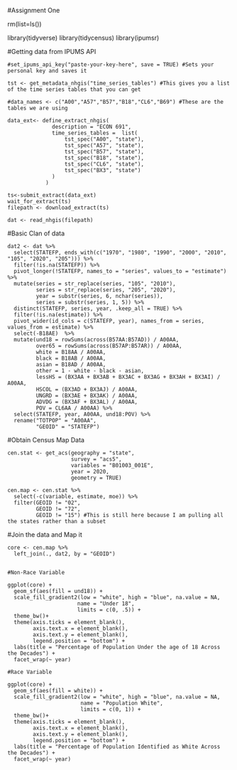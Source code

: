 #Assignment One

rm(list=ls())

library(tidyverse)
library(tidycensus)
library(ipumsr)

#Getting data from IPUMS API

    #set_ipums_api_key("paste-your-key-here", save = TRUE) #Sets your personal key and saves it
    
    tst <- get_metadata_nhgis("time_series_tables") #This gives you a list of the time series tables that you can get
    
    #data_names <- c("A00","A57","B57","B18","CL6","B69") #These are the tables we are using

    data_ext<- define_extract_nhgis(
                  description = "ECON 691",
                  time_series_tables =  list(
                      tst_spec("A00", "state"),
                      tst_spec("A57", "state"),
                      tst_spec("B57", "state"),
                      tst_spec("B18", "state"),
                      tst_spec("CL6", "state"),
                      tst_spec("BX3", "state")
                  )
                )
    
    ts<-submit_extract(data_ext)
    wait_for_extract(ts)
    filepath <- download_extract(ts)
    
    dat <- read_nhgis(filepath)

#Basic Clan of data
    
    dat2 <- dat %>%
      select(STATEFP, ends_with(c("1970", "1980", "1990", "2000", "2010", "105", "2020", "205"))) %>%
      filter(!is.na(STATEFP)) %>%
      pivot_longer(!STATEFP, names_to = "series", values_to = "estimate") %>%
      mutate(series = str_replace(series, "105", "2010"),
             series = str_replace(series, "205", "2020"),
             year = substr(series, 6, nchar(series)),
             series = substr(series, 1, 5)) %>%
      distinct(STATEFP, series, year, .keep_all = TRUE) %>%
      filter(!is.na(estimate)) %>%
      pivot_wider(id_cols = c(STATEFP, year), names_from = series, values_from = estimate) %>%
      select(-B18AE)  %>%
      mutate(und18 = rowSums(across(B57AA:B57AD)) / A00AA,
             over65 = rowSums(across(B57AP:B57AR)) / A00AA,
             white = B18AA / A00AA,
             black = B18AB / A00AA,
             asian = B18AD / A00AA,
             other = 1 - white - black - asian, 
             lessHS = (BX3AA + BX3AB + BX3AC + BX3AG + BX3AH + BX3AI) / A00AA,
             HSCOL = (BX3AD + BX3AJ) / A00AA,
             UNGRD = (BX3AE + BX3AK) / A00AA,
             ADVDG = (BX3AF + BX3AL) / A00AA,
             POV = CL6AA / A00AA) %>%
      select(STATEFP, year, A00AA, und18:POV) %>%
      rename("TOTPOP" = "A00AA",
             "GEOID" = "STATEFP")
    
#Obtain Census Map Data
    
    cen.stat <- get_acs(geography = "state", 
                        survey = "acs5",
                        variables = "B01003_001E", 
                        year = 2020,
                        geometry = TRUE)
    
    cen.map <- cen.stat %>%
      select(-c(variable, estimate, moe)) %>%
      filter(GEOID != "02",
             GEOID != "72",
             GEOID != "15") #This is still here because I am pulling all the states rather than a subset
    
#Join the data and Map it
    
    core <- cen.map %>%
      left_join(., dat2, by = "GEOID")   
    
    
    #Non-Race Variable
    
    ggplot(core) +
      geom_sf(aes(fill = und18)) +
      scale_fill_gradient2(low = "white", high = "blue", na.value = NA, 
                          name = "Under 18",
                          limits = c(0, .5)) +
      theme_bw()+
      theme(axis.ticks = element_blank(),
            axis.text.x = element_blank(),
            axis.text.y = element_blank(),
            legend.position = "bottom") +
      labs(title = "Percentage of Population Under the age of 18 Across the Decades") +
      facet_wrap(~ year)
    
    #Race Variable
    
    ggplot(core) +
      geom_sf(aes(fill = white)) +
      scale_fill_gradient2(low = "white", high = "blue", na.value = NA, 
                           name = "Population White",
                           limits = c(0, 1)) +
      theme_bw()+
      theme(axis.ticks = element_blank(),
            axis.text.x = element_blank(),
            axis.text.y = element_blank(),
            legend.position = "bottom") +
      labs(title = "Percentage of Population Identified as White Across the Decades") +
      facet_wrap(~ year)
    
